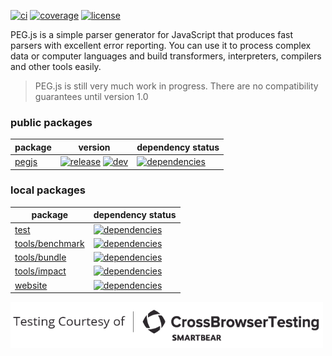 [![ci](https://img.shields.io/travis/pegjs/pegjs.svg)](https://travis-ci.org/pegjs/pegjs)
[![coverage](https://img.shields.io/coveralls/github/pegjs/pegjs.svg)](https://coveralls.io/github/pegjs/pegjs)
[![license](https://img.shields.io/badge/license-mit-blue.svg)](https://opensource.org/licenses/MIT)

PEG.js is a simple parser generator for JavaScript that produces fast parsers with excellent error reporting. You can use it to process complex data or computer languages and build transformers, interpreters, compilers and other tools easily.

> PEG.js is still very much work in progress. There are no compatibility guarantees until version 1.0

### public packages

| package | version | dependency status |
| ------- | ------- | ----------------- |
| [pegjs][P001] | [![release][P002]][P003] [![dev][P004]][P005] | [![dependencies][P006]][P007] |

### local packages

| package | dependency status |
| ------- | ----------------- |
| [test][H001] | [![dependencies][H002]][H003] |
| [tools/benchmark][H004] | [![dependencies][H005]][H006] |
| [tools/bundle][H007] | [![dependencies][H008]][H009] |
| [tools/impact][H010] | [![dependencies][H011]][H012] |
| [website][H013] | [![dependencies][H014]][H015] |

[<img src="website/img/CBT_OS-logo_Black-H.png" width="500" />](https://crossbrowsertesting.com/)

<!-- packages/pegjs -->
[P001]: https://github.com/pegjs/pegjs/tree/master/packages/pegjs
[P002]: https://img.shields.io/npm/v/pegjs.svg
[P003]: https://www.npmjs.com/package/pegjs
[P004]: https://img.shields.io/npm/v/pegjs/dev.svg
[P005]: https://github.com/pegjs/pegjs
[P006]: https://img.shields.io/david/pegjs/pegjs.svg?path=packages/pegjs
[P007]: https://david-dm.org/pegjs/pegjs?path=packages/pegjs

<!-- test -->
[H001]: https://github.com/pegjs/pegjs/tree/master/test
[H002]: https://img.shields.io/david/pegjs/pegjs.svg?path=test
[H003]: https://david-dm.org/pegjs/pegjs?path=test

<!-- tools/benchmark -->
[H004]: https://github.com/pegjs/pegjs/tree/master/tools/benchmark
[H005]: https://img.shields.io/david/pegjs/pegjs.svg?path=tools/benchmark
[H006]: https://david-dm.org/pegjs/pegjs?path=tools/benchmark

<!-- tools/bundle -->
[H007]: https://github.com/pegjs/pegjs/tree/master/tools/bundle
[H008]: https://img.shields.io/david/pegjs/pegjs.svg?path=tools/bundle
[H009]: https://david-dm.org/pegjs/pegjs?path=tools/bundle

<!-- tools/impact -->
[H010]: https://github.com/pegjs/pegjs/tree/master/tools/impact
[H011]: https://img.shields.io/david/pegjs/pegjs.svg?path=tools/impact
[H012]: https://david-dm.org/pegjs/pegjs?path=tools/impact

<!-- website -->
[H013]: https://github.com/pegjs/pegjs/tree/master/website
[H014]: https://img.shields.io/david/pegjs/pegjs.svg?path=website
[H015]: https://david-dm.org/pegjs/pegjs?path=website
